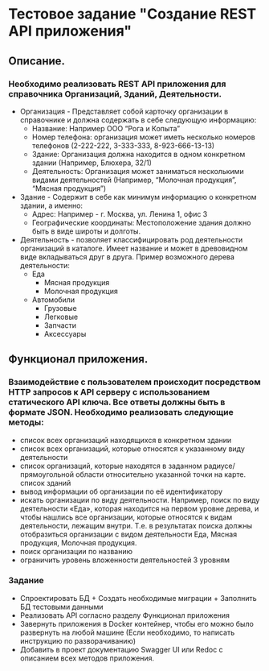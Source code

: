 # Тестовое задание "Создание REST API приложения"

## Описание.

### Необходимо реализовать REST API приложения для справочника Организаций, Зданий, Деятельности.

* Организация - Представляет собой карточку организации в справочнике и должна содержать в себе следующую информацию:
    + Название: Например ООО “Рога и Копыта”
    + Номер телефона: организация может иметь несколько номеров телефонов (2-222-222, 3-333-333, 8-923-666-13-13)
    + Здание: Организация должна находится в одном конкретном здании (Например, Блюхера, 32/1)
    + Деятельность: Организация может заниматься несколькими видами деятельностей (Например, “Молочная продукция”,
      “Мясная продукция”)
* Здание - Содержит в себе как минимум информацию о конкретном здании, а именно:
    + Адрес: Например - г. Москва, ул. Ленина 1, офис 3
    + Географические координаты: Местоположение здания должно быть в виде широты и долготы.
* Деятельность - позволяет классифицировать род деятельности организаций в каталоге. Имеет название и может в
  древовидном виде вкладываться друг в друга. Пример возможного дерева деятельности:
  + Еда
    - Мясная продукция
    - Молочная продукция
  + Автомобили
    - Грузовые
    - Легковые
    - Запчасти
    - Аксессуары

## Функционал приложения.
### Взаимодействие с пользователем происходит посредством HTTP запросов к API серверу с использованием статического API ключа. Все ответы должны быть в формате JSON. Необходимо реализовать следующие методы:
* список всех организаций находящихся в конкретном здании
* список всех организаций, которые относятся к указанному виду деятельности
* список организаций, которые находятся в заданном радиусе/прямоугольной области относительно указанной точки на карте.
список зданий
* вывод информации об организации по её идентификатору
* искать организации по виду деятельности. Например, поиск по виду деятельности «Еда», которая находится на первом
уровне дерева, и чтобы нашлись все организации, которые относятся к видам деятельности, лежащим внутри. Т.е. в
результатах поиска должны отобразиться организации с видом деятельности Еда, Мясная продукция, Молочная продукция.
* поиск организации по названию
* ограничить уровень вложенности деятельностей 3 уровням

### Задание
* Спроектировать БД + Создать необходимые миграции + Заполнить БД тестовыми данными
* Реализовать API согласно разделу Функционал приложения
* Завернуть приложения в Docker контейнер, чтобы его можно было развернуть на любой машине (Если необходимо, то написать
инструкцию по разворачиванию)
* Добавить в проект документацию Swagger UI или Redoc с описанием всех методов приложения.


